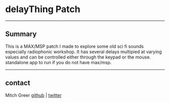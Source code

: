 # delayThing Patch
----
## Summary

This is a MAX/MSP patch I made to explore some old sci fi sounds especially radiophonic workshop. It has several delays multipied at varying values and can be controlled either through the keypad or the mouse. standalone app to run if you do not have max/msp.


----

## contact
Mitch Greer
[github](http://www.github.com/spaceagecrystal) |
[twitter](http://www.twitter.com/spaceagecrystal)
